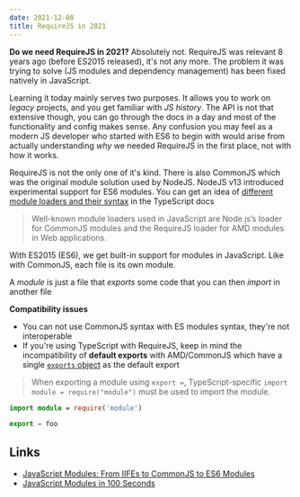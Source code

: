 ```yaml
---
date: 2021-12-08
title: RequireJS in 2021
---
```


**Do we need RequireJS in 2021?**
Absolutely not. RequireJS was relevant 8 years ago (before ES2015 released), it's not any more. The problem it was trying to solve (JS modules and dependency management) has been fixed natively in JavaScript.

Learning it today mainly serves two purposes. It allows you to work on _legacy_ projects, and you get familiar with _JS history_. The API is not that extensive though, you can go through the docs in a day and most of the functionality and config makes sense. Any confusion you may feel as a modern JS developer who started with ES6 to begin with would arise from actually understanding _why_ we needed RequireJS in the first place, not with how it works.

RequireJS is not the only one of it's kind. There is also CommonJS which was the original module solution used by NodeJS. NodeJS v13 introduced experimental support for ES6 modules. You can get an idea of [different module loaders and their syntax](https://www.typescriptlang.org/tsconfig#module) in the TypeScript docs

> Well-known module loaders used in JavaScript are Node.js’s loader for CommonJS modules and the RequireJS loader for AMD modules in Web applications.

With ES2015 (ES6), we get built-in support for modules in JavaScript. Like with CommonJS, each file is its own module.

A _module_ is just a file that _exports_ some code that you can then _import_ in another file

**Compatibility issues**

- You can not use CommonJS syntax with ES modules syntax, they're not interoperable
- If you're using TypeScript with RequireJS, keep in mind the incompatibility of **default exports** with AMD/CommonJS which have a single [`exports` object](https://www.typescriptlang.org/docs/handbook/modules.html#export--and-import--require) as the default export

> When exporting a module using `export =`, TypeScript-specific `import module = require("module")` must be used to import the module.

```ts
import module = require('module')

export = foo
```

## Links

- [JavaScript Modules: From IIFEs to CommonJS to ES6 Modules](https://www.youtube.com/watch?v=qJWALEoGge4&t=1713s)
- [JavaScript Modules in 100 Seconds](https://www.youtube.com/watch?v=qgRUr-YUk1Q)
